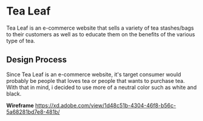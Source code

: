 # Tea Leaf
Tea Leaf is an e-commerce website that sells a variety of tea stashes/bags to their customers as well as to educate them on the benefits of the various type of tea.

## Design Process
Since Tea Leaf is an e-commerce website, it's target consumer would probably be people that loves tea or people that wants to purchase tea. With that in mind, i decided to use more of a neutral color such as white and black.

**Wireframe**
https://xd.adobe.com/view/1d48c51b-4304-46f8-b56c-5a68281bd7e8-481b/
